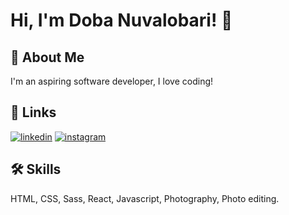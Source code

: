 # Hi, I'm Doba Nuvalobari! 👋


## 🚀 About Me
I'm an aspiring software developer, I love coding!


## 🔗 Links


[![linkedin](https://img.shields.io/badge/linkedin-0A66C2?style=for-the-badge&logo=linkedin&logoColor=white)](https://www.linkedin.com/in/doba-nuvalobari-000937234/)
[![instagram](https://img.shields.io/badge/instagram-1DA1F2?style=for-the-badge&logo=instagram&logoColor=white)](https://www.instagram.com/doba_nuva/)



## 🛠 Skills
HTML, CSS, Sass, React, Javascript, Photography, Photo editing.
